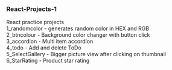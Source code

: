 ### React-Projects-1
React practice projects <br/>
1_randomcolor - generates random color in HEX and RGB <br/>
2_btncolour - Background color changer with button click <br/>
3_accordion - Multi item accordion <br/>
4_todo - Add and delete ToDo <br/>
5_SelectGallery - Bigger picture view after clicking on thumbnail<br/>
6_StarRating - Product star rating
